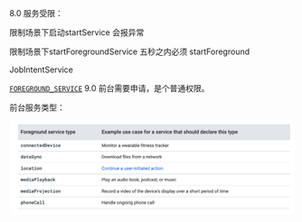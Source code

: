 8.0 服务受限：  

限制场景下启动startService 会报异常  

限制场景下startForegroundService 五秒之内必须 startForeground  



JobIntentService  

[`FOREGROUND_SERVICE`](https://developer.android.google.cn/reference/android/Manifest.permission#FOREGROUND_SERVICE)  9.0 前台需要申请，是个普通权限。  



前台服务类型：  

![image-20200613110940128](image-20200613110940128.png)



